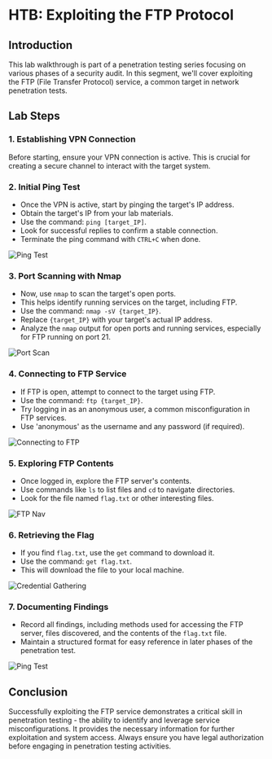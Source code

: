 # HTB: Exploiting the FTP Protocol

## Introduction
This lab walkthrough is part of a penetration testing series focusing on various phases of a security audit. In this segment, we'll cover exploiting the FTP (File Transfer Protocol) service, a common target in network penetration tests.

## Lab Steps

### 1. Establishing VPN Connection
Before starting, ensure your VPN connection is active. This is crucial for creating a secure channel to interact with the target system.

### 2. Initial Ping Test
- Once the VPN is active, start by pinging the target's IP address. 
- Obtain the target's IP from your lab materials.
- Use the command: `ping [target_IP]`.
- Look for successful replies to confirm a stable connection.
- Terminate the ping command with `CTRL+C` when done.

![Ping Test]()

### 3. Port Scanning with Nmap
- Now, use `nmap` to scan the target's open ports. 
- This helps identify running services on the target, including FTP.
- Use the command: `nmap -sV {target_IP}`.
- Replace `{target_IP}` with your target's actual IP address.
- Analyze the `nmap` output for open ports and running services, especially for FTP running on port 21.

![Port Scan]()

### 4. Connecting to FTP Service
- If FTP is open, attempt to connect to the target using FTP.
- Use the command: `ftp {target_IP}`.
- Try logging in as an anonymous user, a common misconfiguration in FTP services.
- Use 'anonymous' as the username and any password (if required).

![Connecting to FTP]()

### 5. Exploring FTP Contents
- Once logged in, explore the FTP server's contents.
- Use commands like `ls` to list files and `cd` to navigate directories.
- Look for the file named `flag.txt` or other interesting files.

![FTP Nav]()

### 6. Retrieving the Flag
- If you find `flag.txt`, use the `get` command to download it.
- Use the command: `get flag.txt`.
- This will download the file to your local machine.

![Credential Gathering]()

### 7. Documenting Findings
- Record all findings, including methods used for accessing the FTP server, files discovered, and the contents of the `flag.txt` file.
- Maintain a structured format for easy reference in later phases of the penetration test.

![Ping Test]()

## Conclusion
Successfully exploiting the FTP service demonstrates a critical skill in penetration testing - the ability to identify and leverage service misconfigurations. It provides the necessary information for further exploitation and system access. Always ensure you have legal authorization before engaging in penetration testing activities.
